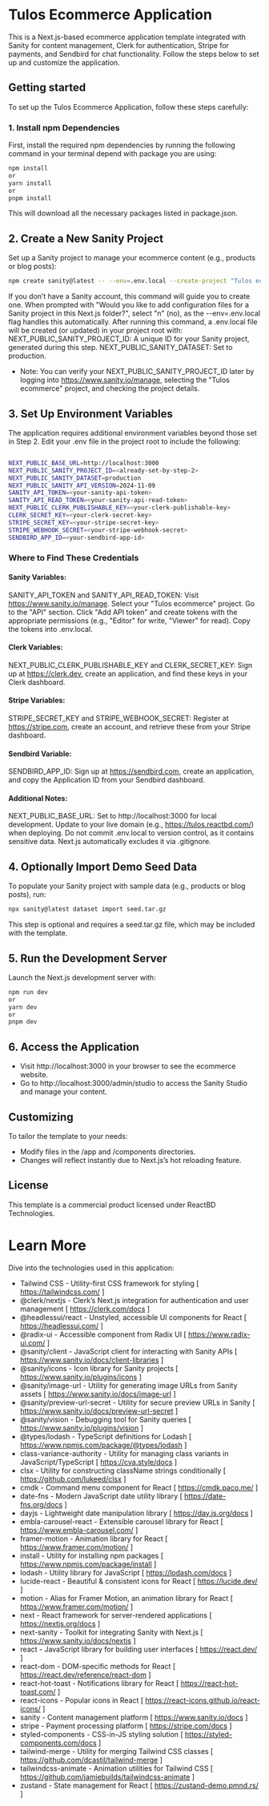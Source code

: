 # Tulos Ecommerce Application

This is a Next.js-based ecommerce application template integrated with Sanity for content management, Clerk for authentication, Stripe for payments, and Sendbird for chat functionality.
Follow the steps below to set up and customize the application.

## Getting started

To set up the Tulos Ecommerce Application, follow these steps carefully:

### 1. Install npm Dependencies

First, install the required npm dependencies by running the following command in your terminal depend with package you are using:

```bash
npm install
or
yarn install
or
pnpm install
```

This will download all the necessary packages listed in package.json.

## 2. Create a New Sanity Project

Set up a Sanity project to manage your ecommerce content (e.g., products or blog posts):

```bash
npm create sanity@latest -- --env=.env.local --create-project "Tulos ecommerce" --dataset production
```

If you don’t have a Sanity account, this command will guide you to create one.
When prompted with "Would you like to add configuration files for a Sanity project in this Next.js folder?", select "n" (no), as the --env=.env.local flag handles this automatically.
After running this command, a .env.local file will be created (or updated) in your project root with:
NEXT_PUBLIC_SANITY_PROJECT_ID: A unique ID for your Sanity project, generated during this step.
NEXT_PUBLIC_SANITY_DATASET: Set to production.

- Note: You can verify your NEXT_PUBLIC_SANITY_PROJECT_ID later by logging into https://www.sanity.io/manage, selecting the "Tulos ecommerce" project, and checking the project details.

## 3. Set Up Environment Variables

The application requires additional environment variables beyond those set in Step 2. Edit your .env file in the project root to include the following:

```bash

NEXT_PUBLIC_BASE_URL=http://localhost:3000
NEXT_PUBLIC_SANITY_PROJECT_ID=<already-set-by-step-2>
NEXT_PUBLIC_SANITY_DATASET=production
NEXT_PUBLIC_SANITY_API_VERSION=2024-11-09
SANITY_API_TOKEN=<your-sanity-api-token>
SANITY_API_READ_TOKEN=<your-sanity-api-read-token>
NEXT_PUBLIC_CLERK_PUBLISHABLE_KEY=<your-clerk-publishable-key>
CLERK_SECRET_KEY=<your-clerk-secret-key>
STRIPE_SECRET_KEY=<your-stripe-secret-key>
STRIPE_WEBHOOK_SECRET=<your-stripe-webhook-secret>
SENDBIRD_APP_ID=<your-sendbird-app-id>

```

### Where to Find These Credentials

#### Sanity Variables:

SANITY_API_TOKEN and SANITY_API_READ_TOKEN:
Visit https://www.sanity.io/manage.
Select your "Tulos ecommerce" project.
Go to the "API" section.
Click "Add API token" and create tokens with the appropriate permissions (e.g., "Editor" for write, "Viewer" for read).
Copy the tokens into .env.local.

#### Clerk Variables:

NEXT_PUBLIC_CLERK_PUBLISHABLE_KEY and CLERK_SECRET_KEY: Sign up at https://clerk.dev, create an application, and find these keys in your Clerk dashboard.

#### Stripe Variables:

STRIPE_SECRET_KEY and STRIPE_WEBHOOK_SECRET: Register at https://stripe.com, create an account, and retrieve these from your Stripe dashboard.

#### Sendbird Variable:

SENDBIRD_APP_ID: Sign up at https://sendbird.com, create an application, and copy the Application ID from your Sendbird dashboard.

#### Additional Notes:

NEXT_PUBLIC_BASE_URL: Set to http://localhost:3000 for local development. Update to your live domain (e.g., https://tulos.reactbd.com/) when deploying.
Do not commit .env.local to version control, as it contains sensitive data. Next.js automatically excludes it via .gitignore.

## 4. Optionally Import Demo Seed Data

To populate your Sanity project with sample data (e.g., products or blog posts), run:

```bash
npx sanity@latest dataset import seed.tar.gz
```

This step is optional and requires a seed.tar.gz file, which may be included with the template.

## 5. Run the Development Server

Launch the Next.js development server with:

```bash
npm run dev
or
yarn dev
or
pnpm dev
```

## 6. Access the Application

- Visit http://localhost:3000 in your browser to see the ecommerce website.
- Go to http://localhost:3000/admin/studio to access the Sanity Studio and manage your content.

## Customizing

To tailor the template to your needs:

- Modify files in the /app and /components directories.
- Changes will reflect instantly due to Next.js’s hot reloading feature.

## License

This template is a commercial product licensed under ReactBD Technologies.

# Learn More

Dive into the technologies used in this application:

- Tailwind CSS - Utility-first CSS framework for styling [ https://tailwindcss.com/ ]
- @clerk/nextjs - Clerk’s Next.js integration for authentication and user management [ https://clerk.com/docs ]
- @headlessui/react - Unstyled, accessible UI components for React [ https://headlessui.com/ ]
- @radix-ui - Accessible component from Radix UI [ https://www.radix-ui.com/ ]
- @sanity/client - JavaScript client for interacting with Sanity APIs [ https://www.sanity.io/docs/client-libraries ]
- @sanity/icons - Icon library for Sanity projects [ https://www.sanity.io/plugins/icons ]
- @sanity/image-url - Utility for generating image URLs from Sanity assets [ https://www.sanity.io/docs/image-url ]
- @sanity/preview-url-secret - Utility for secure preview URLs in Sanity [ https://www.sanity.io/docs/preview-url-secret ]
- @sanity/vision - Debugging tool for Sanity queries [ https://www.sanity.io/plugins/vision ]
- @types/lodash - TypeScript definitions for Lodash [ https://www.npmjs.com/package/@types/lodash ]
- class-variance-authority - Utility for managing class variants in JavaScript/TypeScript [ https://cva.style/docs ]
- clsx - Utility for constructing className strings conditionally [ https://github.com/lukeed/clsx ]
- cmdk - Command menu component for React [ https://cmdk.paco.me/ ]
- date-fns - Modern JavaScript date utility library [ https://date-fns.org/docs ]
- dayjs - Lightweight date manipulation library [ https://day.js.org/docs ]
- embla-carousel-react - Extensible carousel library for React [ https://www.embla-carousel.com/ ]
- framer-motion - Animation library for React [ https://www.framer.com/motion/ ]
- install - Utility for installing npm packages [ https://www.npmjs.com/package/install ]
- lodash - Utility library for JavaScript [ https://lodash.com/docs ]
- lucide-react - Beautiful & consistent icons for React [ https://lucide.dev/ ]
- motion - Alias for Framer Motion, an animation library for React [ https://www.framer.com/motion/ ]
- next - React framework for server-rendered applications [ https://nextjs.org/docs ]
- next-sanity - Toolkit for integrating Sanity with Next.js [ https://www.sanity.io/docs/nextjs ]
- react - JavaScript library for building user interfaces [ https://react.dev/ ]
- react-dom - DOM-specific methods for React [ https://react.dev/reference/react-dom ]
- react-hot-toast - Notifications library for React [ https://react-hot-toast.com/ ]
- react-icons - Popular icons in React [ https://react-icons.github.io/react-icons/ ]
- sanity - Content management platform [ https://www.sanity.io/docs ]
- stripe - Payment processing platform [ https://stripe.com/docs ]
- styled-components - CSS-in-JS styling solution [ https://styled-components.com/docs ]
- tailwind-merge - Utility for merging Tailwind CSS classes [ https://github.com/dcastil/tailwind-merge ]
- tailwindcss-animate - Animation utilities for Tailwind CSS [ https://github.com/jamiebuilds/tailwindcss-animate ]
- zustand - State management for React [ https://zustand-demo.pmnd.rs/ ]
